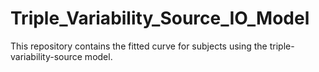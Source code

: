 # Triple_Variability_Source_IO_Model
This repository contains the fitted curve for subjects using the triple-variability-source model.
